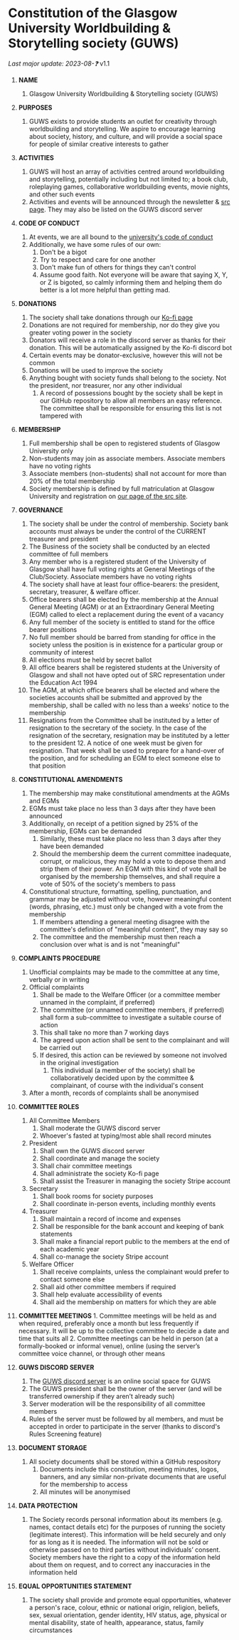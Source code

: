 # Constitution of the Glasgow University Worldbuilding & Storytelling society (GUWS)
*Last major update: 2023-08-❓* v1.1

1.	**NAME**
	1.	Glasgow University Worldbuilding & Storytelling society (GUWS)
2.	**PURPOSES**
	1.	GUWS exists to provide students an outlet for creativity through worldbuilding and storytelling. We aspire to encourage learning about society, history, and culture, and will provide a social space for people of similar creative interests to gather

3.	**ACTIVITIES**
	1.	GUWS will host an array of activities centred around worldbuilding and storytelling, potentially including but not limited to; a book club, roleplaying games, collaborative worldbuilding events, movie nights, and other such events
	2.	Activities and events will be announced through the newsletter & [src page](https://www.glasgowunisrc.org/organisation/guws/). They may also be listed on the GUWS discord server

4.	**CODE OF CONDUCT**
	1.	At events, we are all bound to the [university's code of conduct](https://www.gla.ac.uk/myglasgow/senateoffice/policies/uniregs/regulations2020-21/feesandgeneral/studentsupportandconductmatters/reg33/)
	2.	Additionally, we have some rules of our own:
		1.	Don't be a bigot
		2.	Try to respect and care for one another
		3.	Don't make fun of others for things they can't control
		4.	Assume good faith. Not everyone will be aware that saying X, Y, or Z is bigoted, so calmly informing them and helping them do better is a lot more helpful than getting mad.

5.	**DONATIONS**
	1.	The society shall take donations through our [Ko-fi page](https://ko-fi.com/guws0)
	2.	Donations are not required for membership, nor do they give you greater voting power in the society
	3.	Donators will receive a role in the discord server as thanks for their donation. This will be automatically assigned by the Ko-fi discord bot
	4.	Certain events may be donator-exclusive, however this will not be common
	5.	Donations will be used to improve the society
	6.	Anything bought with society funds shall belong to the society. Not the president, nor treasurer, nor any other individual
		1.	A record of possessions bought by the society shall be kept in our GitHub repository to allow all members an easy reference. The committee shall be responsible for ensuring this list is not tampered with

6.	**MEMBERSHIP**
	1.	Full membership shall be open to registered students of Glasgow University only
	2.	Non-students may join as associate members. Associate members have no voting rights
	3.	Associate members (non-students) shall not account for more than 20% of the total membership
	4.	Society membership is defined by full matriculation at Glasgow University and registration on [our page of the src site](https://www.glasgowunisrc.org/organisation/guws).

7.	**GOVERNANCE**
	1.	The society shall be under the control of membership. Society bank accounts must always be under the control of the CURRENT treasurer and president
	2.	The Business of the society shall be conducted by an elected committee of full members
	3.	Any member who is a registered student of the University of Glasgow shall have full voting rights at General Meetings of the Club/Society. Associate members have no voting rights
	4.	The society shall have at least four office-bearers: the president, secretary, treasurer, & welfare officer.
	5.	Office bearers shall be elected by the membership at the Annual General Meeting (AGM) or at an Extraordinary General Meeting (EGM) called to elect a replacement during the event of a vacancy
	6.	Any full member of the society is entitled to stand for the office bearer positions
	7.	No full member should be barred from standing for office in the society unless the position is in existence for a particular group or community of interest
	8.	All elections must be held by secret ballot
	9.	All office bearers shall be registered students at the University of Glasgow and shall not have opted out of SRC representation under the Education Act 1994
	10.	The AGM, at which office bearers shall be elected and where the societies accounts shall be submitted and approved by the membership, shall be called with no less than a weeks' notice to the membership
	11.	Resignations from the Committee shall be instituted by a letter of resignation to the secretary of the society. In the case of the resignation of the secretary, resignation may be instituted by a letter to the president
        12.	A notice of one week must be given for resignation. That week shall be used to prepare for a hand-over of the position, and for scheduling an EGM to elect someone else to that position

8.	**CONSTITUTIONAL AMENDMENTS**
	1.	The membership may make constitutional amendments at the AGMs and EGMs
	2.	EGMs must take place no less than 3 days after they have been announced
	3.	Additionally, on receipt of a petition signed by 25% of the membership, EGMs can be demanded
		1.	Similarly, these must take place no less than 3 days after they have been demanded
		2.	Should the membership deem the current committee inadequate, corrupt, or malicious, they may hold a vote to depose them and strip them of their power. An EGM with this kind of vote shall be organised by the membership themselves, and shall require a vote of 50% of the society's members to pass
	4.	Constitutional structure, formatting, spelling, punctuation, and grammar may be adjusted without vote, however meaningful content (words, phrasing, etc.) must only be changed with a vote from the membership
		1.	If members attending a general meeting disagree with the committee's definition of "meaningful content", they may say so
		2.	The committee and the membership must then reach a conclusion over what is and is not "meaningful"

9.	**COMPLAINTS PROCEDURE**
	1.	Unofficial complaints may be made to the committee at any time, verbally or in writing
	2.	Official complaints
		1.	Shall be made to the Welfare Officer (or a committee member unnamed in the complaint, if preferred)
		2.	The committee (or unnamed committee members, if preferred) shall form a sub-committee to investigate a suitable course of action
		3.	This shall take no more than 7 working days
		4.	The agreed upon action shall be sent to the complainant and will be carried out
		5.	If desired, this action can be reviewed by someone not involved in the original investigation
			1.	This individual (a member of the society) shall be collaboratively decided upon by the committee & complainant, of course with the individual's consent
	3.	After a month, records of complaints shall be anonymised

10.	**COMMITTEE ROLES** 
	1.	All Committee Members
		1.	Shall moderate the GUWS discord server
		2.	Whoever's fasted at typing/most able shall record minutes
	2.	President
		1.	Shall own the GUWS discord server
		2.	Shall coordinate and manage the society
		3.	Shall chair committee meetings
		4.	Shall administrate the society Ko-fi page 
		5.	Shall assist the Treasurer in managing the society Stripe account
	3.	Secretary
		1.	Shall book rooms for society purposes
		2.	Shall coordinate in-person events, including monthly events
	4.	Treasurer
		1.	Shall maintain a record of income and expenses
		3.	Shall be responsible for the bank account and keeping of bank statements
		4.	Shall make a financial report public to the members at the end of each academic year
		5.	Shall co-manage the society Stripe account
	5.	Welfare Officer
		1.	Shall receive complaints, unless the complainant would prefer to contact someone else
		2.	Shall aid other committee members if required
		3.	Shall help evaluate accessibility of events
		4.	Shall aid the membership on matters for which they are able

11.	 **COMMITTEE MEETINGS**
	1.	Committee meetings will be held as and when required, preferably once a month but less frequently if necessary. It will be up to the collective committee to decide a date and time that suits all
	2.	Committee meetings can be held in person (at a formally-booked or informal venue), online (using the server’s committee voice channel, or through other means

12.	**GUWS DISCORD SERVER**
	1.	The [GUWS discord server](https://discord.gg/BmGFA3KksK) is an online social space for GUWS
	2.	The GUWS president shall be the owner of the server (and will be transferred ownership if they aren’t already such)
	3.	Server moderation will be the responsibility of all committee members
	4.	Rules of the server must be followed by all members, and must be accepted in order to participate in the server (thanks to discord's Rules Screening feature)

13.	**DOCUMENT STORAGE**
	1.	All society documents shall be stored within a GitHub respository
		1.	Documents include this constitution, meeting minutes, logos, banners, and any similar non-private documents that are useful for the membership to access
		2.	All minutes will be anonymised

14.	**DATA PROTECTION**
	1.	The Society records personal information about its members (e.g. names, contact details etc) for the purposes of running the society (legitimate interest). This information will be held securely and only for as long as it is needed. The information will not be sold or otherwise passed on to third parties without individuals’ consent. Society members have the right to a copy of the information held about them on request, and to correct any inaccuracies in the information held

15.	**EQUAL OPPORTUNITIES STATEMENT**
	1.	The society shall provide and promote equal opportunities, whatever a person's race, colour, ethnic or national origin, religion, beliefs, sex, sexual orientation, gender identity, HIV status, age, physical or mental disability, state of health, appearance, status, family circumstances
